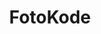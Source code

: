 ---
title: "FotoKode"
description: "Sebuah website untuk merubah kode menjadi gambar."
cover: "./cover.png"
tech_stack: ["Vue.js", "Vue Router", "Materialize", "Prism", "Dom to Image", "jscolor"]
create_date: "25 April 2021"
---